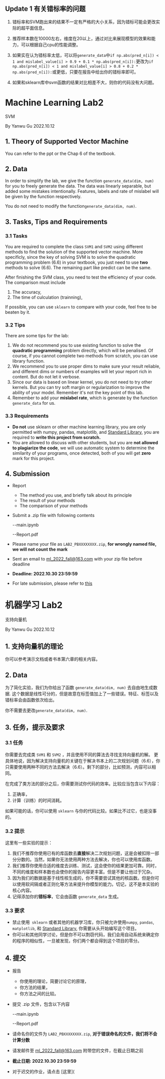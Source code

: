## Update 1 有关错标率的问题

1. 错标率和SVM跑出来的结果不一定有严格的大小关系，因为错标可能会更改实际的超平面信息。

2. 推荐样本数在10000左右，维度在20以上，通过对比来展现模型的效果和能力，可以根据自己cpu的性能调整。

3. 如果实在认为错标率太低，可以将`generate_data`中`if np.abs(pred_n[i]) < 1 and mislabel_value[i] > 0.9 + 0.1 * np.abs(pred_n[i]):`更改为`if np.abs(pred_n[i]) < 1 and mislabel_value[i] > 0.8 + 0.2 * np.abs(pred_n[i]):`或更低，只要在报告中给出你的错标率即可。

4. 如果和sklearn库中svm函数的结果对比相差不大，则你的代码没有大问题。


# Machine Learning Lab2

SVM

By Yanwu Gu 2022.10.12

## 1. Theory of Supported Vector Machine

You can refer to the ppt or the Chap 6 of the textbook.

## 2. Data

In order to simplify the lab, we give the function `generate_data(dim, num)` for you to freely generate the data. The data was linearly separable, but added some mistakes intentionally. Features, labels and rate of mislabel will be given by the function respectively.

You do not need to modify the function`generate_data(dim, num)`.

## 3. Tasks, Tips and Requirements

### 3.1 Tasks

You are required to complete the class `SVM1` and `SVM2` using different methods to find the solution of the supported vector machine. More specificly, since the key of solving SVM is to solve the quadratic programming problem (6.6) in your textbook, you just need to use **two** methods to solve (6.6). The remaining part like predict can be the same. 

After finishing the SVM class, you need to test the efficiency of your code. The comparison must include

1. The accuracy,
2. The time of culculation (trainning),

If possible, you can use `sklearn` to compare with your code, feel free to be beaten by it. 

### 3.2 Tips

There are some tips for the lab:

1. We do not recommend you to use existing function to solve the **quadratic programming** problem directly, which will be penalised. Of course, if you cannot complete two methods from scratch, you can use library function.
2. We recommend you to use proper dims to make sure your result reliable, and different dims or numbers of examples will let your report rich in content. But do not let it verbose.
3. Since our data is based on linear kernel, you do not need to try other kernels. But you can try soft margin or regularization to improve the ability of your model. Remember it's not the key point of this lab. 
4. Remember to add your **mislabel rate**, which is generate by the function `generate_data` for us.

###  3.3 Requirements

- **Do not** use sklearn or other machine learning library, you are only permitted with numpy, pandas, matplotlib, and [Standard Library](https://gitee.com/link?target=https%3A%2F%2Fdocs.python.org%2F3%2Flibrary%2Findex.html), you are required to **write this project from scratch.**
- You are allowed to discuss with other students, but you are **not allowed to plagiarize the code**, we will use automatic system to determine the similarity of your programs, once detected, both of you will get **zero** mark for this project.

## 4. Submission

* Report

  * The method you use, and briefly talk about its principle
  * The result of your methods
  * The comparison of your methods

* Submit a .zip file with following contents

  --main.ipynb

  --Report.pdf

* Please name your file as `LAB2_PBXXXXXXXX.zip`, **for wrongly named file, we will not count the mark**

* Sent an email to [ml_2022_fall@163.com](mailto:ml_2022_fall@163.com) with your zip file before deadline

* **Deadline: 2022.10.30 23:59:59** 

* For late submission, please refer to [this](https://gitee.com/Sqrti/ml_2022_f#一关于课程)

# 机器学习 Lab2

支持向量机

By Yanwu Gu 2022.10.12

## 1. 支持向量机的理论

你可以参考演示文档或者书本第六章的相关内容。

## 2. Data

为了简化实验，我们为你给出了函数 `generate_data(dim, num)` 去自由地生成数据. 这个数据是线性可分的，但是故意在标签值加上了一些错误。特征、标签以及错标率会由函数依次给出。

你不需要去更改`generate_data(dim, num)`.

## 3. 任务，提示及要求

### 3.1 任务

你需要去完成类 `SVM1` 和 `SVM2` ，并且使用不同的算法去寻找支持向量机的解。 更具体地说，因为解决支持向量机的关键在于解决书本上的二次规划问题（6.6），你只需要使用两种不同的方法去解决（6.6）。剩下的部分，比如预测，内容可以相同。

在完成了类方法的部分之后，你需要测试你代码的效率。比较应当包含以下内容：

1. 正确率，
2. 计算（训练）的时间消耗。

如果可能的话，你可以使用 `sklearn` 与你的代码比较。如果比不过它，也是没事的。

### 3.2 提示

这里有一些实验的提示：

1. 我们不推荐你使用已有的库函数去**直接**解决二次规划问题，这是会被扣除一部分分数的。当然，如果你无法使用两种方法去解决，你也可以使用库函数。
2. 我们推荐你使用合适的维度去训练、测试，这会使你的结果更加可靠。同时，不同的维度和样本数也会使你的报告内容更丰富。但是不要让他过于冗杂。
3. 因为我们的数据是基于线性核生成的，你不需要尝试其他的核函数。但是你可以使用软间隔或者正则化等方法来提升你模型的能力。切记，这不是本实验的核心内容。
4. 记得添加你的**错标率**，它会由函数 `generate_data` 生成。

###  3.3 要求

- 禁止使用`` sklearn`` 或者其他的机器学习库，你只被允许使用`numpy`, `pandas`, `matplotlib`, 和 [Standard Library](https://gitee.com/link?target=https%3A%2F%2Fdocs.python.org%2F3%2Flibrary%2Findex.html), 你需要从头开始编写这个项目。
- 你可以和其他同学讨论，但是你不可以剽窃代码，我们会用自动系统来确定你的程序的相似性，一旦被发现，你们两个都会得到这个项目的零分。

## 4. 提交

* 报告

  * 你使用的理论，简要讨论它的原理，
  * 你方法的结果，
  * 你方法之间的比较。

* 提交 .zip 文件，包含以下内容

  --main.ipynb

  --Report.pdf

* 请命名你的文件为 `LAB2_PBXXXXXXXX.zip`, **对于错误命名的文件，我们将不会计算分数**

* 请发邮件至 [ml_2022_fall@163.com](mailto:ml_2022_fall@163.com) 附带您的文件，在截止日期之前

* **截止日期: 2022.10.30 23:59:59** 

* 对于迟交的作业，请点击 [这里](